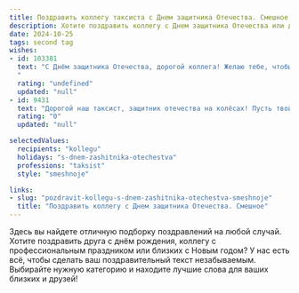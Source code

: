 ```yaml
---
title: Поздравить коллегу таксиста с Днем защитника Отечества. Смешное
description: Хотите поздравить коллегу с Днем защитника Отечества или другим праздником? Наш ИИ создаст незабываемое поздравление, а вы обязательно выделитесь среди других.  
date: 2024-10-25
tags: second tag
wishes:
- id: 103381
  text: "С Днём защитника Отечества, дорогой коллега! Желаю тебе, чтобы твои пассажиры были всегда вежливыми, маршруты – прямыми, а пробки – короткими. Пусть твоя машина всегда будет на ходу, а настроение – на подъёме!  Защищай наши улицы от пробок и не пугай бабушек резким стартом – ты же наш герой!
  "
  rating: "undefined"
  updated: "null"
- id: 9431
  text: "Дорогой наш таксист, защитник отечества на колёсах! Пусть твой \"железный конь\" будет всегда на ходу, бензин в баке никогда не заканчивается, а штрафы обходят стороной. Желаем тебе успешных рейсов, благодарных пассажиров и чтобы все дороги вели тебя к счастью и благополучию!"
  rating: "0"
  updated: "null"

selectedValues:
  recipients: "kollegu"
  holidays: "s-dnem-zashitnika-otechestva"
  professions: "taksist"
  style: "smeshnoje"

links:
- slug: "pozdravit-kollegu-s-dnem-zashitnika-otechestva-smeshnoje"
  title: "Поздравить коллегу с Днем защитника Отечества. Смешное"
---
```


Здесь вы найдете отличную подборку поздравлений на любой случай. 
Хотите поздравить друга с днём рождения, коллегу с профессиональным праздником или близких с Новым годом? У нас есть всё, чтобы сделать ваш поздравительный текст незабываемым. Выбирайте нужную категорию и находите лучшие слова для ваших близких и друзей!
